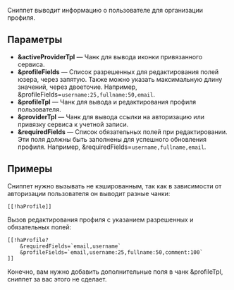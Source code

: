 Сниппет выводит информацию о пользователе для организации профиля.

## Параметры
* **&activeProviderTpl** — Чанк для вывода иконки привязанного сервиса.
* **&profileFields** — Список разрешенных для редактирования полей юзера, через запятую. Также можно указать максимальную длину значений, через двоеточие. Например, &profileFields=`username:25,fullname:50,email`.
* **&profileTpl** — Чанк для вывода и редактирования профиля пользователя.
* **&providerTpl** — Чанк для вывода ссылки на авторизацию или привязку сервиса к учетной записи.
* **&requiredFields** — Список обязательных полей при редактировании. Эти поля должны быть заполнены для успешного обновления профиля. Например, &requiredFields=`username,fullname,email`.

## Примеры
Сниппет нужно вызывать не кэшированным, так как в зависимости от авторизации пользователя он выводит разные чанки:

```
[[!haProfile]]
```

Вызов редактирования профиля с указанием разрешенных и обязательных полей:

```
[[!haProfile?
	&requiredFields=`email,username`
	&profileFields=`email,username:25,fullname:50,comment:100`
]]
```

Конечно, вам нужно добавить дополнительные поля в чанк &profileTpl, сниппет за вас этого не сделает.
